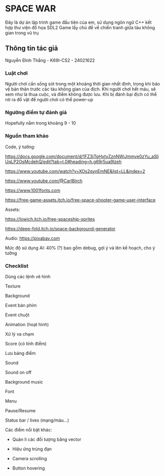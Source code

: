 # SPACE WAR
Đây là dự án lập trình game đầu tiên của em, sử dụng ngôn ngữ C++ kết hợp thư viện đồ họa SDL2
Game lấy chủ đề về chiến tranh giữa tàu không gian trong vũ trụ

## Thông tin tác giả
Nguyễn Đình Thắng - K69I-CS2 - 24021622

### Luật chơi
Người chơi cần sống sót trong một khoảng thời gian nhất định, trong khi bảo vệ bản thân trước các tàu không gian của địch. Khi người chơi hết máu, sẽ xem như là thua cuộc, và điểm không được lưu.
Khi bị đánh bại địch có thể rơi ra đồ vật để người chơi có thể power-up

### Ngưỡng điểm tự đánh giá
Hopefully nằm trong khoảng 9 - 10

### Nguồn tham khảo
Code, ý tưởng:

https://docs.google.com/document/d/1FZ3jTqHxtyZznNWiJmmve0zYu_aSliUqLP2OsMcdehQ/edit?tab=t.0#heading=h.g69r5ua9lzeh

https://www.youtube.com/watch?v=XOs2qynEmNE&list=LL&index=2

https://www.youtube.com/@CarlBirch

https://www.1001fonts.com

https://free-game-assets.itch.io/free-space-shooter-game-user-interface

Assets:

https://lowich.itch.io/free-spaceship-sprites

https://deep-fold.itch.io/space-background-generator

Audio:
https://pixabay.com

Mức độ sử dụng AI: 40% (?) bao gồm debug, gợi ý và lên kế hoạch, cho ý tưởng

### Checklist
Dùng các lệnh vẽ hình

Texture

Background

Event bàn phím

Event chuột

Animation (hoạt hình)

Xử lý va chạm

Score (có tính điểm)

Lưu bảng điểm

Sound

Sound on off

Background music

Font

Menu

Pause/Resume

Status bar / lives (mạng/máu...)

Các điểm nổi bật khác:

- Quản lí các đối tượng bằng vector

- Hiệu ứng trúng đạn

- Camera scrolling

- Button hovering
